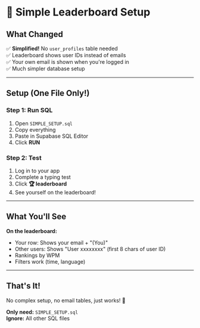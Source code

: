 # 🎯 Simple Leaderboard Setup

## What Changed
✅ **Simplified!** No `user_profiles` table needed  
✅ Leaderboard shows user IDs instead of emails  
✅ Your own email is shown when you're logged in  
✅ Much simpler database setup

---

## Setup (One File Only!)

### Step 1: Run SQL
1. Open `SIMPLE_SETUP.sql`
2. Copy everything
3. Paste in Supabase SQL Editor
4. Click **RUN**

### Step 2: Test
1. Log in to your app
2. Complete a typing test
3. Click **🏆 leaderboard**
4. See yourself on the leaderboard!

---

## What You'll See

**On the leaderboard:**
- Your row: Shows your email + "(You)"
- Other users: Shows "User xxxxxxxx" (first 8 chars of user ID)
- Rankings by WPM
- Filters work (time, language)

---

## That's It!

No complex setup, no email tables, just works! 🚀

**Only need:** `SIMPLE_SETUP.sql`  
**Ignore:** All other SQL files
